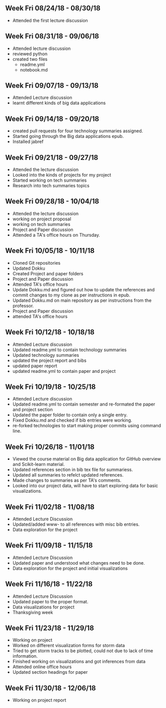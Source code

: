 ## Week Fri 08/24/18 - 08/30/18 ##
* Attended the first lecture discussion

## Week Fri 08/31/18 - 09/06/18 ##
* Attended lecture discussion
* reviewed python
* created two files
  * readme.yml
  * notebook.md

## Week Fri 09/07/18 - 09/13/18 ##
* Attended Lecture discussion
* learnt different kinds of big data applications

## Week Fri 09/14/18 - 09/20/18 ##
* created pull requests for four technology summaries assigned.
* Started going through the Big data applications epub.
* Installed jabref

## Week Fri 09/21/18 - 09/27/18 ##
* Attended the lecture discussion
* Looked into the kinds of projects for my project
* Started working on tech summaries
* Research into tech summaries topics

## Week Fri 09/28/18 - 10/04/18 ##
* Attended the lecture discussion
* working on project proposal
* working on tech summaries
* Project and Paper discussion
* Attended a TA's office hours on Thursday.

## Week Fri 10/05/18 - 10/11/18 ##
* Cloned Git repositories
* Updated Dokku
* Created Project and paper folders
* Project and Paper discussion
* Attended TA's office hours
* Update Dokku.md and figured out how to update the references and commit changes to my clone as per instructions in epub.
* Updated Dokku.md on main repository as per instructions from the professor.
* Project and Paper discussion
* attended TA's office hours

## Week Fri 10/12/18 - 10/18/18 ##
* Attended Lecture discussion
* Updated readme.yml to contain technology summaries
* Updated technology summaries
* updated the project report and bibs
* updated paper report
* updated readme.yml to contain paper and project

## Week Fri 10/19/18 - 10/25/18 ##
* Attended Lecture discussion
* Updated readme.yml to contain semester and re-formated the paper and project section
* Updated the paper folder to contain only a single entry.
* Fixed Dokku.md and checked if bib entries were working.
* re-forked technologies to start making proper commits using command line.

## Week Fri 10/26/18 - 11/01/18 ##
* Viewed the course material on Big data application for GitHub overview and Scikit-learn material.
* Updated references section in bib tex file for summariess.
* Updated all summaries to refelct updated references.
* Made changes to summaries as per TA's comments.
* Looked into our project data, will have to start exploring data for basic visualizations.

## Week Fri 11/02/18 - 11/08/18 ##
* Attended Lecture Discussion
* Updated/added www- to all references with misc bib entries.
* Data exploration for the project

## Week Fri 11/09/18 - 11/15/18 ##
* Attended Lecture Discussion
* Updated paper and understood what changes need to be done.
* Data exploration for the project and initial visualizations

## Week Fri 11/16/18 - 11/22/18 ##
* Attended Lecture Discussion
* Updated paper to the proper format.
* Data visualizations for project
* Thanksgiving week

## Week Fri 11/23/18 - 11/29/18 ##
* Working on project
* Worked on different visualization forms for storm data
* Tried to get storm tracks to be plotted, could not due to lack of time information.
* Finished working on visualizations and got inferences from data
* Attended online office hours
* Updated section headings for paper

## Week Fri 11/30/18 - 12/06/18 ##
* Working on project report
